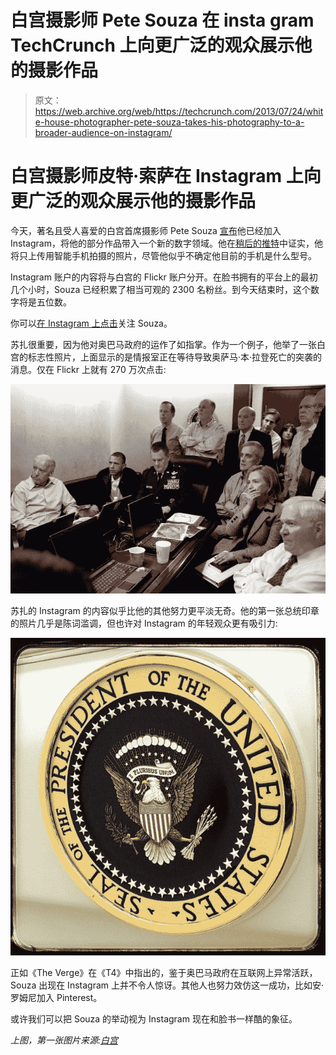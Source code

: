# 白宫摄影师 Pete Souza 在 insta gram TechCrunch 上向更广泛的观众展示他的摄影作品

> 原文：<https://web.archive.org/web/https://techcrunch.com/2013/07/24/white-house-photographer-pete-souza-takes-his-photography-to-a-broader-audience-on-instagram/>

# 白宫摄影师皮特·索萨在 Instagram 上向更广泛的观众展示他的摄影作品

今天，著名且受人喜爱的白宫首席摄影师 Pete Souza [宣布](https://web.archive.org/web/20221006203352/https://twitter.com/petesouza/status/360038211441004544)他已经加入 Instagram，将他的部分作品带入一个新的数字领域。他在[稍后的推特](https://web.archive.org/web/20221006203352/https://twitter.com/petesouza/with_replies)中证实，他将只上传用智能手机拍摄的照片，尽管他似乎不确定他目前的手机是什么型号。

Instagram 账户的内容将与白宫的 Flickr 账户分开。在脸书拥有的平台上的最初几个小时，Souza 已经积累了相当可观的 2300 名粉丝。到今天结束时，这个数字将是五位数。

你可以[在 Instagram 上点击](https://web.archive.org/web/20221006203352/http://instagram.com/petesouza)关注 Souza。

苏扎很重要，因为他对奥巴马政府的运作了如指掌。作为一个例子，他举了一张白宫的标志性照片，上面显示的是情报室正在等待导致奥萨马·本·拉登死亡的突袭的消息。仅在 Flickr 上就有 270 万次点击:

[![2013-07-24_09h11_57](img/41eab98a76d66b9c8c59c5ccf81b028e.png)](https://web.archive.org/web/20221006203352/https://beta.techcrunch.com/wp-content/uploads/2013/07/2013-07-24_09h11_57.jpg)

苏扎的 Instagram 的内容似乎比他的其他努力更平淡无奇。他的第一张总统印章的照片几乎是陈词滥调，但也许对 Instagram 的年轻观众更有吸引力:

[![2013-07-24_09h14_23](img/870b9bef4b7ec41b28a3ebd766530612.png)](https://web.archive.org/web/20221006203352/https://beta.techcrunch.com/wp-content/uploads/2013/07/2013-07-24_09h14_23.jpg)

正如《The Verge》在《T4》中指出的，鉴于奥巴马政府在互联网上异常活跃，Souza 出现在 Instagram 上并不令人惊讶。其他人也努力效仿这一成功，比如安·罗姆尼加入 Pinterest。

或许我们可以把 Souza 的举动视为 Instagram 现在和脸书一样酷的象征。

*上图，第一张图片来源:[白宫](https://web.archive.org/web/20221006203352/http://www.flickr.com/photos/whitehouse/)*